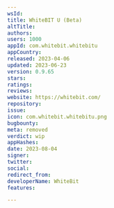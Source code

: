 ```yaml
---
wsId: 
title: WhiteBIT U (Beta)
altTitle: 
authors: 
users: 1000
appId: com.whitebit.whitebitu
appCountry: 
released: 2023-04-06
updated: 2023-06-23
version: 0.9.65
stars: 
ratings: 
reviews: 
website: https://whitebit.com/
repository: 
issue: 
icon: com.whitebit.whitebitu.png
bugbounty: 
meta: removed
verdict: wip
appHashes: 
date: 2023-08-04
signer: 
twitter: 
social: 
redirect_from: 
developerName: WhiteBit
features: 

---
```



